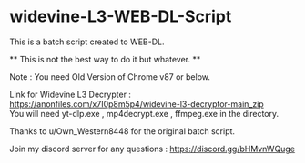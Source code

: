 # widevine-L3-WEB-DL-Script
This is a batch script created to WEB-DL.

** This is not the best way to do it but whatever. **

Note : You need Old Version of Chrome v87 or below.  

Link for Widevine L3 Decrypter : https://anonfiles.com/x7I0p8m5p4/widevine-l3-decryptor-main_zip  
You will need yt-dlp.exe , mp4decrypt.exe , ffmpeg.exe in the directory. 

Thanks to u/Own_Western8448 for the original batch script.  

Join my discord server for any questions : https://discord.gg/bHMvnWQuge
